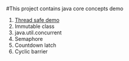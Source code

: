 #This project contains java core concepts demo

1. [Thread safe demo](https://github.com/manojp1988/Java/blob/master/Java/src/com/manoj/ThreadSafeDemo.java)
2. Immutable class
3. java.util.concurrent
  1. Semaphore
  2. Countdown latch
  3. Cyclic barrier
